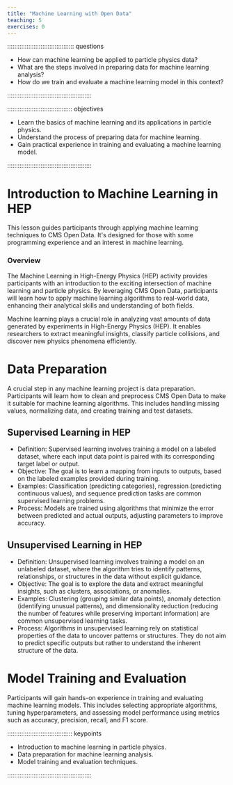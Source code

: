 ```yaml
---
title: "Machine Learning with Open Data"
teaching: 5
exercises: 0
---
```


:::::::::::::::::::::::::::::::::::::: questions 

- How can machine learning be applied to particle physics data?
- What are the steps involved in preparing data for machine learning analysis?
- How do we train and evaluate a machine learning model in this context?

::::::::::::::::::::::::::::::::::::::::::::::::

::::::::::::::::::::::::::::::::::::: objectives

- Learn the basics of machine learning and its applications in particle physics.
- Understand the process of preparing data for machine learning.
- Gain practical experience in training and evaluating a machine learning model.

::::::::::::::::::::::::::::::::::::::::::::::::

# Introduction to Machine Learning in HEP 

This lesson guides participants through applying machine learning techniques to CMS Open Data. It's designed for those with some programming experience and an interest in machine learning.

### Overview

The Machine Learning in High-Energy Physics (HEP) activity provides participants with an introduction to the exciting intersection of machine learning and particle physics. By leveraging CMS Open Data, participants will learn how to apply machine learning algorithms to real-world data, enhancing their analytical skills and understanding of both fields. 

Machine learning plays a crucial role in analyzing vast amounts of data generated by experiments in High-Energy Physics (HEP). It enables researchers to extract meaningful insights, classify particle collisions, and discover new physics phenomena efficiently.

# Data Preparation
A crucial step in any machine learning project is data preparation. Participants will learn how to clean and preprocess CMS Open Data to make it suitable for machine learning algorithms. This includes handling missing values, normalizing data, and creating training and test datasets.

## Supervised Learning in HEP

- Definition: Supervised learning involves training a model on a labeled dataset, where each input data point is paired with its corresponding target label or output.
- Objective: The goal is to learn a mapping from inputs to outputs, based on the labeled examples provided during training.
- Examples: Classification (predicting categories), regression (predicting continuous values), and sequence prediction tasks are common supervised learning problems.
- Process: Models are trained using algorithms that minimize the error between predicted and actual outputs, adjusting parameters to improve accuracy.

## Unsupervised Learning in HEP

- Definition: Unsupervised learning involves training a model on an unlabeled dataset, where the algorithm tries to identify patterns, relationships, or structures in the data without explicit guidance.
- Objective: The goal is to explore the data and extract meaningful insights, such as clusters, associations, or anomalies.
- Examples: Clustering (grouping similar data points), anomaly detection (identifying unusual patterns), and dimensionality reduction (reducing the number of features while preserving important information) are common unsupervised learning tasks.
- Process: Algorithms in unsupervised learning rely on statistical properties of the data to uncover patterns or structures. They do not aim to predict specific outputs but rather to understand the inherent structure of the data.

# Model Training and Evaluation

Participants will gain hands-on experience in training and evaluating machine learning models. This includes selecting appropriate algorithms, tuning hyperparameters, and assessing model performance using metrics such as accuracy, precision, recall, and F1 score.


::::::::::::::::::::::::::::::::::::: keypoints 

- Introduction to machine learning in particle physics.
- Data preparation for machine learning analysis.
- Model training and evaluation techniques.

::::::::::::::::::::::::::::::::::::::::::::::::
